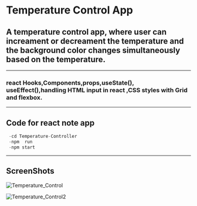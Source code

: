 # Temperature Control App

## A temperature control app, where user can increament or decreament the temperature and the background color changes simultaneously based on the temperature.

---
### react Hooks,Components,props,useState(), useEffect(),handling HTML input in react ,CSS styles with Grid and flexbox.
---

## Code for react note app
```python
 -cd Temperature-Controller
 -npm  run
 -npm start
```
---
## ScreenShots

![Temperature_Control](https://user-images.githubusercontent.com/109291177/213931395-770411f1-1d40-4e23-bb12-3a225c666e2a.png)

![Temperature_Control2](https://user-images.githubusercontent.com/109291177/213931214-3d20b028-78f0-4542-b065-f1e20c09f185.png)


